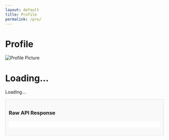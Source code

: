 ```yaml
---
layout: default
title: Profile
permalink: /pro/
---
```


# Profile

<div id="profilePage">
  <!-- Profile Section -->
  <div class="profile-container">
    <img id="profilePicture" src="default-avatar.png" alt="Profile Picture">
    <h1 id="profileName">Loading...</h1>
    <p id="profileEmail">Loading...</p>
  </div>

<div id="raw-response-container" style="border: 1px solid #ddd; padding: 10px; margin: 10px 0; background: #f9f9f9;">
  <h3>Raw API Response</h3>
  <pre id="raw-response" style="overflow-x: auto; white-space: pre-wrap; word-wrap: break-word; background: #fff; padding: 10px; border-radius: 5px;"></pre>
</div>






<style>
  #results-container {
    max-width: 800px;
    margin: 20px auto;
    padding: 20px;
    border: 1px solid #ddd;
    border-radius: 8px;
    box-shadow: 0 4px 8px rgba(0, 0, 0, 0.1);
    background-color: #f9f9f9;
  }

  .result-card {
    margin-bottom: 20px;
    padding: 15px;
    border: 1px solid #ddd;
    border-radius: 5px;
    background-color: #fff;
    box-shadow: 0 2px 4px rgba(0, 0, 0, 0.1);
  }

  .result-card p {
    margin: 5px 0;
    font-size: 14px;
    color: #333;
  }

  .result-card hr {
    border: none;
    border-top: 1px solid #eee;
    margin: 10px 0;
  }

  .result-card strong {
    color: #000;
  }

  .loading-state {
    text-align: center;
    font-size: 16px;
    color: #666;
  }
</style>






<script>
  const apiUrl =
    "https://script.google.com/macros/s/AKfycbw7gi9GqPCwPdFBlmpHTn12dEbLtp1Cq1z8IDJoxqYvsEgjE4HmfXKLrJExfdCz6cgQYw/exec";

  function displayLoadingState() {
    const resultsContainer = document.getElementById("results-container");
    resultsContainer.innerHTML = "<p>Loading...</p>";
    document.getElementById("raw-response").textContent = "Fetching data...";
  }

  async function fetchDataByEmail(email) {
  try {
    displayLoadingState();
    console.log("Fetching data for email:", email);

    const response = await fetch(`${apiUrl}?email=${encodeURIComponent(email)}`);
    if (!response.ok) {
      console.error(`HTTP Error: ${response.status}`);
      throw new Error(`HTTP error! Status: ${response.status}`);
    }

    const data = await response.json();
    console.log("Raw API Response:", data);

    // Log each record to check the structure and verify the Email field
    data.forEach((record, index) => {
      // Inspecting the raw email field
      console.log(`Record ${index}:`, record);
      console.log(`Email field raw value:`, `'${record["Email"]}'`); // Show email with quotes to check for spaces
    });

    // Filter data for the given email (case-insensitive, clean the field names)
    const filteredData = data.filter((record) => {
      const emailFromData = (record["Email"]?.trim() || "").toLowerCase(); // Clean and trim
      const emailToCompare = email.trim().toLowerCase(); // Trim and make case-insensitive
      console.log(`Comparing: Data Email = "${emailFromData}", Provided Email = "${emailToCompare}"`); // Log comparison
      return emailFromData === emailToCompare; // Compare after trimming and converting to lowercase
    });

    console.log("Filtered Data:", filteredData);

    if (filteredData.length === 0) {
      console.warn("No data found for the provided email.");
      displayResults([]);
      return;
    }

    displayResults(filteredData);
  } catch (error) {
    console.error("Fetch Error:", error);
    displayResults([]);
  }
}


  function displayResults(results) {
    const resultsContainer = document.getElementById("results-container");
    resultsContainer.innerHTML = "";

    if (results.length === 0) {
      resultsContainer.innerHTML = "<p>No results found.</p>";
      return;
    }

    results.forEach((result) => {
      const resultCard = document.createElement("div");
      resultCard.className = "result-card";
      resultCard.innerHTML = `
        <p><strong>Order ID:</strong> ${result.OrderID || "N/A"}</p>
        <p><strong>Name:</strong> ${result.Name || "N/A"}</p>
        <p><strong>Email:</strong> ${result.Email || "N/A"}</p>
      `;
      resultsContainer.appendChild(resultCard);
    });
  }

  document.addEventListener("DOMContentLoaded", () => {
    const userEmail = localStorage.getItem("userEmail") || null;
    if (userEmail) {
      fetchDataByEmail(userEmail);
    } else {
      document.getElementById("raw-response").textContent = "No user email found in localStorage.";
    }
  });
</script>
